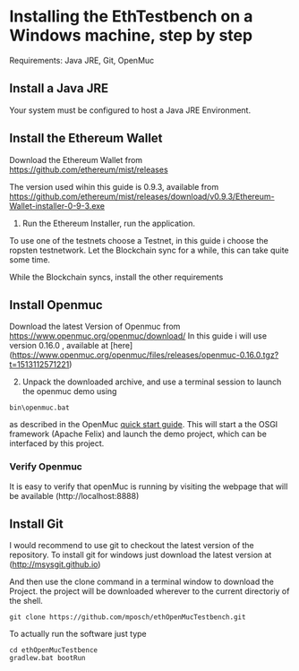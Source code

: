 # Installing the EthTestbench on a Windows machine, step by step
Requirements: Java JRE, Git, OpenMuc

## Install a Java JRE
 
Your system must be configured to host a Java JRE Environment. 
 
## Install the Ethereum Wallet
Download the Ethereum Wallet from https://github.com/ethereum/mist/releases

The version used wihin this guide is 0.9.3, available from https://github.com/ethereum/mist/releases/download/v0.9.3/Ethereum-Wallet-installer-0-9-3.exe

1) Run the Ethereum Installer, run the application. 

To use one of the testnets choose a Testnet, in this guide i choose the ropsten testnetwork. 
Let the Blockchain sync for a while, this can take quite some time. 

While the Blockchain syncs, install the other requirements

## Install Openmuc

Download the latest Version of Openmuc from https://www.openmuc.org/openmuc/download/
In this guide i will use version 0.16.0 , available at [here] (https://www.openmuc.org/openmuc/files/releases/openmuc-0.16.0.tgz?t=1513112571221)

2) Unpack the downloaded archive, and use a terminal session to launch the openmuc demo using 
```
bin\openmuc.bat
```
as described in the OpenMuc [quick start guide](https://www.openmuc.org/openmuc/user-guide/#_quick_start). 
This will start a the OSGI framework (Apache Felix) and launch the demo project, which can be interfaced by this project.
### Verify Openmuc
It is easy to verify that openMuc is running by visiting the webpage that will be available (http://localhost:8888)


## Install Git

I would recommend to use git to checkout the latest version of the repository. To install git for windows just download the latest version at (http://msysgit.github.io)

And then use the clone command in a terminal window to download the Project. the project will be downloaded wherever to the current directoriy of the shell. 
```
git clone https://github.com/mposch/ethOpenMucTestbench.git
```
To actually run the software just type
```
cd ethOpenMucTestbence
gradlew.bat bootRun
```

